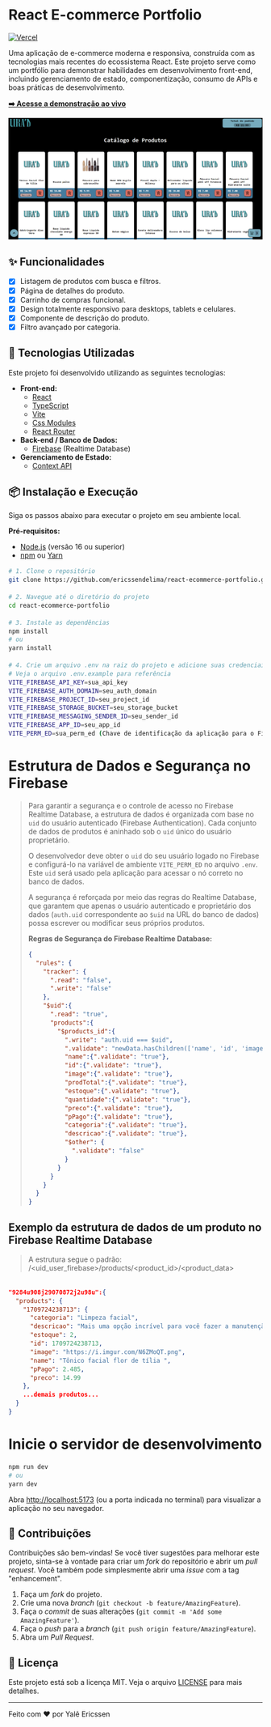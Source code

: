 # React E-commerce Portfolio

[![Vercel](https://img.shields.io/badge/Vercel-live-green?logo=vercel)](https://seu-catalogo-liras.vercel.app/)

Uma aplicação de e-commerce moderna e responsiva, construída com as tecnologias mais recentes do ecossistema React. Este projeto serve como um portfólio para demonstrar habilidades em desenvolvimento front-end, incluindo gerenciamento de estado, componentização, consumo de APIs e boas práticas de desenvolvimento.

**[➡️ Acesse a demonstração ao vivo](https://seu-catalogo-liras.vercel.app/)**

<p align="center">
  <img src="./src/assets/example001.png" alt="Exemplo da Aplicação" width="800"/>
</p>

## ✨ Funcionalidades

- [x] Listagem de produtos com busca e filtros.
- [x] Página de detalhes do produto.
- [x] Carrinho de compras funcional.
- [x] Design totalmente responsivo para desktops, tablets e celulares.
- [x] Componente de descrição do produto.
- [x] Filtro avançado por categoria.

## 🚀 Tecnologias Utilizadas

Este projeto foi desenvolvido utilizando as seguintes tecnologias:

- **Front-end:**
  - [React](https://reactjs.org/)
  - [TypeScript](https://www.typescriptlang.org/)
  - [Vite](https://vitejs.dev/)
  - [Css Modules](https://github.com/css-modules/css-modules)
  - [React Router](https://reactrouter.com/)
- **Back-end / Banco de Dados:**
  - [Firebase](https://firebase.google.com/products/realtime-database?hl=pt-br) (Realtime Database)
- **Gerenciamento de Estado:**
  - [Context API](https://reactjs.org/docs/context.html)

## 📦 Instalação e Execução

Siga os passos abaixo para executar o projeto em seu ambiente local.

**Pré-requisitos:**
- [Node.js](https://nodejs.org/en/) (versão 16 ou superior)
- [npm](https://www.npmjs.com/) ou [Yarn](https://yarnpkg.com/)

```bash
# 1. Clone o repositório
git clone https://github.com/ericssendelima/react-ecommerce-portfolio.git

# 2. Navegue até o diretório do projeto
cd react-ecommerce-portfolio

# 3. Instale as dependências
npm install
# ou
yarn install

# 4. Crie um arquivo .env na raiz do projeto e adicione suas credenciais do Firebase
# Veja o arquivo .env.example para referência
VITE_FIREBASE_API_KEY=sua_api_key
VITE_FIREBASE_AUTH_DOMAIN=seu_auth_domain
VITE_FIREBASE_PROJECT_ID=seu_project_id
VITE_FIREBASE_STORAGE_BUCKET=seu_storage_bucket
VITE_FIREBASE_MESSAGING_SENDER_ID=seu_sender_id
VITE_FIREBASE_APP_ID=seu_app_id
VITE_PERM_ED=sua_perm_ed (Chave de identificação da aplicação para o Firebase Realtime Database)
```

# Estrutura de Dados e Segurança no Firebase

> Para garantir a segurança e o controle de acesso no Firebase Realtime Database, a estrutura de dados é organizada com base no `uid` do usuário autenticado (Firebase Authentication). Cada conjunto de dados de produtos é aninhado sob o `uid` único do usuário proprietário.
>
> O desenvolvedor deve obter o `uid` do seu usuário logado no Firebase e configurá-lo na variável de ambiente `VITE_PERM_ED` no arquivo `.env`. Este `uid` será usado pela aplicação para acessar o nó correto no banco de dados.
>
> A segurança é reforçada por meio das regras do Realtime Database, que garantem que apenas o usuário autenticado e proprietário dos dados (`auth.uid` correspondente ao `$uid` na URL do banco de dados) possa escrever ou modificar seus próprios produtos.
>
> **Regras de Segurança do Firebase Realtime Database:**
>
> ```json
> {
>   "rules": {
>     "tracker": {
>       ".read": "false",
>       ".write": "false"
>     },
>     "$uid":{
>       ".read": "true",
>       "products":{
>         "$products_id":{
>           ".write": "auth.uid === $uid",
>           ".validate": "newData.hasChildren(['name', 'id', 'image', 'prodTotal', 'estoque', 'quantidade', 'preco', 'pPago', 'descricao', 'categoria' ])",
>           "name":{".validate": "true"},
>           "id":{".validate": "true"},
>           "image":{".validate": "true"},
>           "prodTotal":{".validate": "true"},
>           "estoque":{".validate": "true"},
>           "quantidade":{".validate": "true"},
>           "preco":{".validate": "true"},
>           "pPago":{".validate": "true"},
>           "categoria":{".validate": "true"},
>           "descricao":{".validate": "true"},
>           "$other": {
>             ".validate": "false"
>           }
>         }
>       }
>     }    
>   }
> }
> ```

## Exemplo da estrutura de dados de um produto no Firebase Realtime Database

> A estrutura segue o padrão: /<uid_user_firebase>/products/<product_id>/<product_data>
```json

"9284u908j29070872j2u98u":{
  "products": {
    "1709724238713": {
      "categoria": "Limpeza facial",
      "descricao": "Mais uma opção incrível para você fazer a manutenção de limpeza da sua pele...",
      "estoque": 2,
      "id": 1709724238713,
      "image": "https://i.imgur.com/N6ZMoQT.png",
      "name": "Tônico facial flor de tília ",
      "pPago": 2.485,
      "preco": 14.99
    },
    ...demais produtos...
  }
}
```

# Inicie o servidor de desenvolvimento
```bash
npm run dev
# ou
yarn dev
```

Abra [http://localhost:5173](http://localhost:5173) (ou a porta indicada no terminal) para visualizar a aplicação no seu navegador.

## 🤝 Contribuições

Contribuições são bem-vindas! Se você tiver sugestões para melhorar este projeto, sinta-se à vontade para criar um *fork* do repositório e abrir um *pull request*. Você também pode simplesmente abrir uma *issue* com a tag "enhancement".

1.  Faça um *fork* do projeto.
2.  Crie uma nova *branch* (`git checkout -b feature/AmazingFeature`).
3.  Faça o *commit* de suas alterações (`git commit -m 'Add some AmazingFeature'`).
4.  Faça o *push* para a *branch* (`git push origin feature/AmazingFeature`).
5.  Abra um *Pull Request*.

## 📄 Licença

Este projeto está sob a licença MIT. Veja o arquivo [LICENSE](LICENSE) para mais detalhes.

---

Feito com ❤️ por Yalê Ericssen